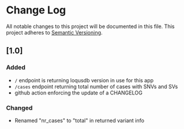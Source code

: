 # Change Log
All notable changes to this project will be documented in this file.
This project adheres to [Semantic Versioning](http://semver.org/).

## [1.0]
### Added
- `/` endpoint is returning loqusdb version in use for this app
- `/cases` endpoint returning total number of cases with SNVs and SVs
- github action enforcing the update of a CHANGELOG
### Changed
- Renamed "nr_cases" to "total" in returned variant info
